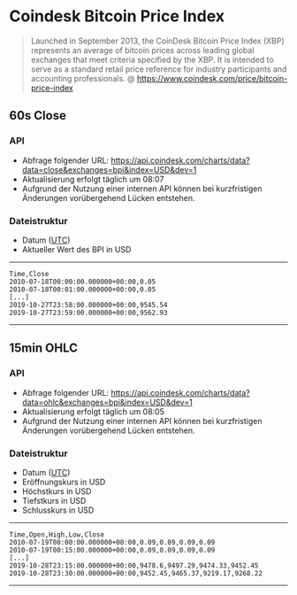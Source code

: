 # Coindesk Bitcoin Price Index

> Launched in September 2013, the CoinDesk Bitcoin Price Index (XBP) represents an average
> of bitcoin prices across leading global exchanges that meet criteria specified by the XBP.
> It is intended to serve as a standard retail price reference for industry participants and
> accounting professionals.
>@ https://www.coindesk.com/price/bitcoin-price-index

## 60s Close
### API
- Abfrage folgender URL: https://api.coindesk.com/charts/data?data=close&exchanges=bpi&index=USD&dev=1
- Aktualisierung erfolgt täglich um 08:07
- Aufgrund der Nutzung einer internen API können bei kurzfristigen Änderungen vorübergehend Lücken entstehen.


### Dateistruktur
- Datum ([UTC](https://de.wikipedia.org/wiki/Koordinierte_Weltzeit))
- Aktueller Wert des BPI in USD

---
    Time,Close
    2010-07-18T00:00:00.000000+00:00,0.05
    2010-07-18T00:01:00.000000+00:00,0.05
    [...]
    2019-10-27T23:58:00.000000+00:00,9545.54
    2019-10-27T23:59:00.000000+00:00,9562.93
---


## 15min OHLC

### API
- Abfrage folgender URL: https://api.coindesk.com/charts/data?data=ohlc&exchanges=bpi&index=USD&dev=1
- Aktualisierung erfolgt täglich um 08:05
- Aufgrund der Nutzung einer internen API können bei kurzfristigen Änderungen vorübergehend Lücken entstehen.


### Dateistruktur
- Datum ([UTC](https://de.wikipedia.org/wiki/Koordinierte_Weltzeit))
- Eröffnungskurs in USD
- Höchstkurs in USD
- Tiefstkurs in USD
- Schlusskurs in USD

---
    Time,Open,High,Low,Close
    2010-07-19T00:00:00.000000+00:00,0.09,0.09,0.09,0.09
    2010-07-19T00:15:00.000000+00:00,0.09,0.09,0.09,0.09
    [...]
    2019-10-28T23:15:00.000000+00:00,9478.6,9497.29,9474.33,9452.45
    2019-10-28T23:30:00.000000+00:00,9452.45,9465.37,9219.17,9268.22
---